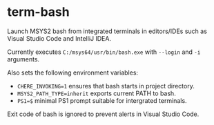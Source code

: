 # term-bash
Launch MSYS2 bash from integrated terminals in editors/IDEs such as Visual Studio Code and IntelliJ IDEA.

Currently executes `C:/msys64/usr/bin/bash.exe` with `--login` and `-i` arguments.

Also sets the following environment variables:
* `CHERE_INVOKING=1` ensures that bash starts in project directory.
* `MSYS2_PATH_TYPE=inherit` exports current PATH to bash.
* `PS1=$` minimal PS1 prompt suitable for intergrated terminals.

Exit code of bash is ignored to prevent alerts in Visual Studio Code.
